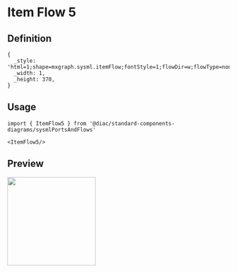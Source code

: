 # Item Flow 5

## Definition

```
{
  _style: 'html=1;shape=mxgraph.sysml.itemFlow;fontStyle=1;flowDir=w;flowType=none;spacingLeft=15;whiteSpace=wrap;align=center;',
  _width: 1,
  _height: 370,
}
```

## Usage

```
import { ItemFlow5 } from '@diac/standard-components-diagrams/sysmlPortsAndFlows'

<ItemFlow5/>
```

## Preview

<img src="./item-flow-5.png" width="200"/>
